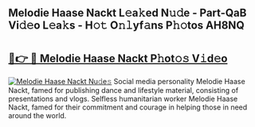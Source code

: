 ## Melodie Haase Nackt L𝚎a𝚔ed N𝚞𝚍e - Part-QaB Vi𝚍𝚎o L𝚎a𝚔s - H𝚘𝚝 O𝚗𝚕yf𝚊ns P𝚑𝚘tos AH8NQ

# <h2><a href="http://kfdtcd.oniu.top/?m=Melodie+Haase+Nackt">🔗👉 🔴 Melodie Haase Nackt P𝚑ot𝚘𝚜 V𝚒d𝚎o</a></h2>

[![Melodie Haase Nackt Nu𝚍e𝚜](https://i.imgur.com/0qMVB7G.gif)](http://kfdtcd.oniu.top/?m=Melodie+Haase+Nackt)
Social media personality Melodie Haase Nackt, famed for publishing dance and lifestyle material, consisting of presentations and vlogs. Selfless humanitarian worker Melodie Haase Nackt, famed for their commitment and courage in helping those in need around the world.  
